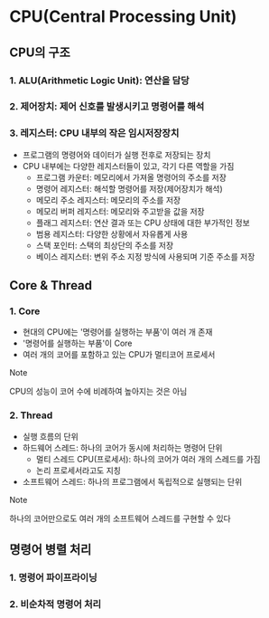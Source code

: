 # CPU(Central Processing Unit)

## CPU의 구조

### 1. ALU(Arithmetic Logic Unit): 연산을 담당

### 2. 제어장치: 제어 신호를 발생시키고 명령어를 해석

### 3. 레지스터: CPU 내부의 작은 임시저장장치
- 프로그램의 명령어와 데이터가 실행 전후로 저장되는 장치
- CPU 내부에는 다양한 레지스터들이 있고, 각기 다른 역할을 가짐
  - 프로그램 카운터: 메모리에서 가져올 명령어의 주소를 저장
  - 명령어 레지스터: 해석할 명령어를 저장(제어장치가 해석)
  - 메모리 주소 레지스터: 메모리의 주소를 저장
  - 메모리 버퍼 레지스터: 메모리와 주고받을 값을 저장
  - 플래그 레지스터: 연산 결과 또는 CPU 상태에 대한 부가적인 정보
  - 범용 레지스터: 다양한 상황에서 자유롭게 사용
  - 스택 포인터: 스택의 최상단의 주소를 저장
  - 베이스 레지스터: 변위 주소 지정 방식에 사용되며 기준 주소를 저장

## Core & Thread
### 1. Core
- 현대의 CPU에는 '명령어를 실행하는 부품'이 여러 개 존재
- '명령어를 실행하는 부품'이 Core
- 여러 개의 코어를 포함하고 있는 CPU가 멀티코어 프로세서
> [!NOTE]
> CPU의 성능이 코어 수에 비례하여 높아지는 것은 아님

### 2. Thread
- 실행 흐름의 단위
- 하드웨어 스레드: 하나의 코어가 동시에 처리하는 명령어 단위
  - 멀티 스레드 CPU(프로세서): 하나의 코어가 여러 개의 스레드를 가짐
  - 논리 프로세서라고도 지칭
- 소프트웨어 스레드: 하나의 프로그램에서 독립적으로 실행되는 단위
> [!NOTE]
> 하나의 코어만으로도 여러 개의 소프트웨어 스레드를 구현할 수 있다

## 명령어 병렬 처리
### 1. 명령어 파이프라이닝
### 2. 비순차적 명령어 처리

